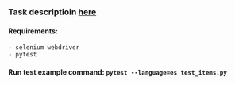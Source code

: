 ### Task descriptioin [here](https://stepik.org/lesson/237240/step/9?unit=209628)

#### Requirements:
    - selenium webdriver
    - pytest

#### Run test example command: `pytest --language=es test_items.py`
